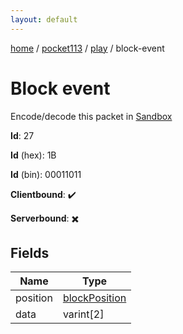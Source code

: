 ```yaml
---
layout: default
---
```


[home](/)  /  [pocket113](/protocol/pocket113)  /  [play](/protocol/pocket113/play)  /  block-event

# Block event

Encode/decode this packet in [Sandbox](../../../sandbox/pocket113#play.block_event)

**Id**: 27

**Id** (hex): 1B

**Id** (bin): 00011011

**Clientbound**: ✔️

**Serverbound**: ✖️

## Fields

Name | Type
---|---
position | [blockPosition](/protocol/pocket113/types/block-position)
data | varint[2]
